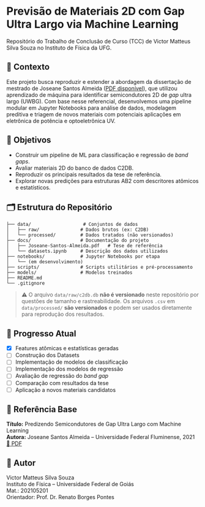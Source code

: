 # Previsão de Materiais 2D com Gap Ultra Largo via Machine Learning

Repositório do Trabalho de Conclusão de Curso (TCC) de Victor Matteus Silva Souza no Instituto de Física da UFG.

## 📘 Contexto

Este projeto busca reproduzir e estender a abordagem da dissertação de mestrado de Joseane Santos Almeida ([PDF disponível](docs/Joseane-Santos-Almeida.pdf)), que utilizou aprendizado de máquina para identificar semicondutores 2D de *gap* ultra largo (UWBG). Com base nesse referencial, desenvolvemos uma pipeline modular em Jupyter Notebooks para análise de dados, modelagem preditiva e triagem de novos materiais com potenciais aplicações em eletrônica de potência e optoeletrônica UV.

## 🎯 Objetivos

- Construir um pipeline de ML para classificação e regressão de *band gaps*.
- Avaliar materiais 2D do banco de dados C2DB.
- Reproduzir os principais resultados da tese de referência.
- Explorar novas predições para estruturas AB2 com descritores atômicos e estatísticos.

## 🗂️ Estrutura do Repositório

```
├── data/                   # Conjuntos de dados
│   ├── raw/               # Dados brutos (ex: C2DB)
│   └── processed/         # Dados tratados (não versionados)
├── docs/                  # Documentação do projeto
│   ├── Joseane-Santos-Almeida.pdf   # Tese de referência
│   └── datasets.ipynb     # Descrição dos dados utilizados
├── notebooks/             # Jupyter Notebooks por etapa
│   └── (em desenvolvimento)
├── scripts/               # Scripts utilitários e pré-processamento
├── models/                # Modelos treinados
├── README.md
└── .gitignore

```

> ⚠️ O arquivo `data/raw/c2db.db` **não é versionado** neste repositório por questões de tamanho e rastreabilidade. Os arquivos `.csv` em `data/processed/` **são versionados** e podem ser usados diretamente para reprodução dos resultados.

## 🧪 Progresso Atual

- [x] Features atômicas e estatísticas geradas
- [ ] Construção dos Datasets
- [ ] Implementação de modelos de classificação
- [ ] Implementação dos modelos de regressão
- [ ] Avaliação de regressão do *band gap*
- [ ] Comparação com resultados da tese
- [ ] Aplicação a novos materiais candidatos

## 📄 Referência Base

**Título:** Predizendo Semicondutores de Gap Ultra Largo com Machine Learning  
**Autora:** Joseane Santos Almeida – Universidade Federal Fluminense, 2021  
[📎 PDF](docs/Joseane-Santos-Almeida.pdf)

## 👤 Autor

Victor Matteus Silva Souza  
Instituto de Física – Universidade Federal de Goiás  
Mat.: 202105201  
Orientador: Prof. Dr. Renato Borges Pontes
```
